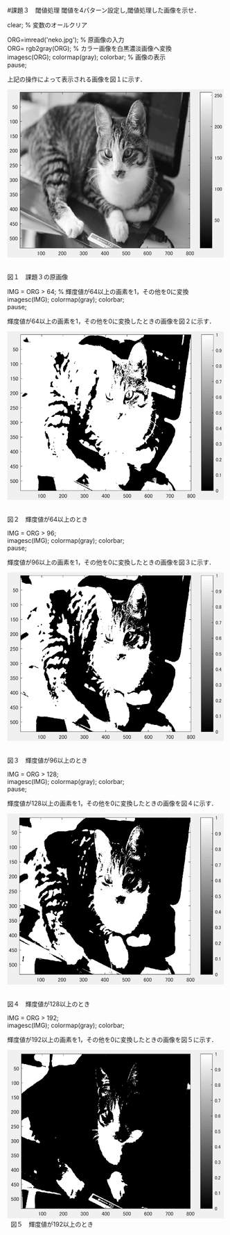 #課題３　閾値処理
閾値を4パターン設定し,閾値処理した画像を示せ．


clear; % 変数のオールクリア

ORG=imread('neko.jpg'); % 原画像の入力  
ORG= rgb2gray(ORG); % カラー画像を白黒濃淡画像へ変換  
imagesc(ORG); colormap(gray); colorbar; % 画像の表示  
pause;  

上記の操作によって表示される画像を図１に示す．

<img src="https://github.com/miyabi0529/15ec068_image_processing/blob/master/kadai3.1.PNG" width="500">  

図１　課題３の原画像  

IMG = ORG > 64; % 輝度値が64以上の画素を1，その他を0に変換  
imagesc(IMG); colormap(gray); colorbar;  
pause;  

輝度値が64以上の画素を1，その他を0に変換したときの画像を図２に示す．

<img src="https://github.com/miyabi0529/15ec068_image_processing/blob/master/kadai3.2.PNG" width="500">  

図２　輝度値が64以上のとき  

IMG = ORG > 96;  
imagesc(IMG); colormap(gray); colorbar;  
pause;  

輝度値が96以上の画素を1，その他を0に変換したときの画像を図３に示す．

<img src="https://github.com/miyabi0529/15ec068_image_processing/blob/master/kadai3.3.PNG" width="500">  


図３　輝度値が96以上のとき  

IMG = ORG > 128;  
imagesc(IMG); colormap(gray); colorbar;  
pause;  

輝度値が128以上の画素を1，その他を0に変換したときの画像を図４に示す．

<img src="https://github.com/miyabi0529/15ec068_image_processing/blob/master/kadai3.4.PNG" width="500">  

図４　輝度値が128以上のとき    

IMG = ORG > 192;  
imagesc(IMG); colormap(gray); colorbar;  

輝度値が192以上の画素を1，その他を0に変換したときの画像を図５に示す．

<img src="https://github.com/miyabi0529/15ec068_image_processing/blob/master/kadai3.5.PNG" width="500">  
図５　輝度値が192以上のとき  
